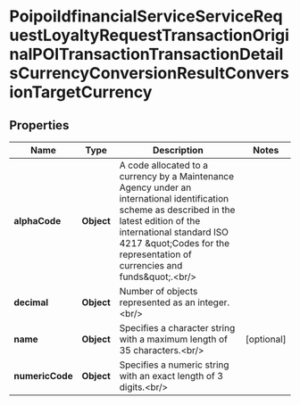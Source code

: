 # PoipoiIdfinancialServiceServiceRequestLoyaltyRequestTransactionOriginalPOITransactionTransactionDetailsCurrencyConversionResultConversionTargetCurrency

## Properties
Name | Type | Description | Notes
------------ | ------------- | ------------- | -------------
**alphaCode** | **Object** | A code allocated to a currency by a Maintenance Agency under an international identification scheme as described in the latest edition of the international standard ISO 4217 \&quot;Codes for the representation of currencies and funds\&quot;.&lt;br/&gt; | 
**decimal** | **Object** | Number of objects represented as an integer.&lt;br/&gt; | 
**name** | **Object** | Specifies a character string with a maximum length of 35 characters.&lt;br/&gt; |  [optional]
**numericCode** | **Object** | Specifies a numeric string with an exact length of 3 digits.&lt;br/&gt; | 
